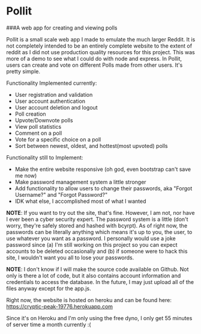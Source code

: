# Pollit
###A web app for creating and viewing polls

Pollit is a small scale web app I made to emulate the much larger Reddit. It is not completely intended to be an entirely complete website to the extent of reddit as I did not use production quality resources for this project. This was more of a demo to see what I could do with node and express. In Pollit, users can create and vote on different Polls made from other users. It's pretty simple.

Functionality Implemented currently: 
  - User registration and validation
  - User account authentication
  - User account deletion and logout
  - Poll creation
  - Upvote/Downvote polls
  - View poll statistics
  - Comment on a poll
  - Vote for a specific choice on a poll
  - Sort between newest, oldest, and hottest(most upvoted) polls

Functionality still to Implement:
  - Make the entire website responsive (oh god, even bootstrap can't save me now)
  - Make password management system a little stronger
  - Add functionality to allow users to change their passwords, aka "Forgot Username?" and "Forgot Password?"
  - IDK what else, I accomplished most of what I wanted
 
 
**NOTE**: If you want to try out the site, that's fine. However, I am not, nor have I ever been a cyber security expert. The password system is a little (don't worry, they're safely stored and hashed with bcyrpt). As of right now, the passwords can be literally anything which means it's up to you, the user, to use whatever you want as a password. I personally would use a joke password since (a) I'm still working on this project so you can expect accounts to be deleted occasionally and (b) if someone were to hack this site, I wouldn't want you all to lose your passwords.

**NOTE**: I don't know if I will make the source code available on Github. Not only is there a lot of code, but it also contains account information and credentials to access the database. In the future, I may just upload all of the files anyway except for the app.js. 
 

Right now, the website is hosted on heroku and can be found here: https://cryptic-peak-19776.herokuapp.com

Since it's on Heroku and I'm only using the free dyno, I only get 55 minutes of server time a month currently :( 

